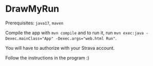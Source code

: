 # DrawMyRun

Prerequisites: `java17`, `maven`

Compile the app with `mvn compile` and to run it, run `mvn exec:java -Dexec.mainClass="App" -Dexec.args="web.html Run"`.

You will have to authorize with your Strava account.

Follow the instructions in the program :)